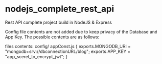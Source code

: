 # nodejs_complete_rest_api
Rest API complete project build in NodeJS &amp; Express

Config file contents are not added due to keep privacy of the Database and App Key. The possible contents are as follows:

files contents:
config/
    appConst.js
    {
      exports.MONGODB_URI = "mongodb+srv://dbconnectionURL/blog";
      exports.APP_KEY = "app_sceret_to_encrypt_jwt";
    }
